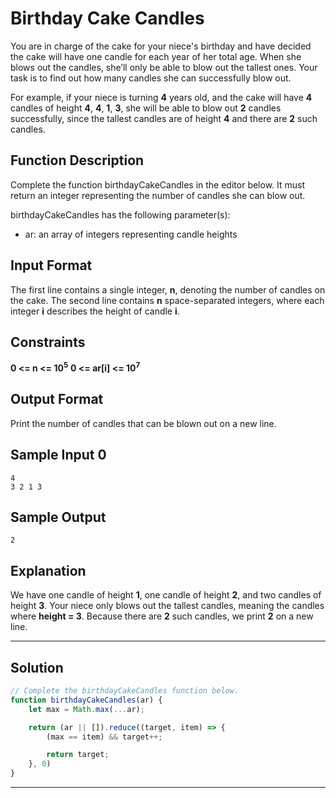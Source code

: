 # Birthday Cake Candles

You are in charge of the cake for your niece's birthday and have decided the cake will have one candle for each year of her total age. When she blows out the candles, she’ll only be able to blow out the tallest ones. Your task is to find out how many candles she can successfully blow out.

For example, if your niece is turning **4** years old, and the cake will have **4** candles of height **4**, **4**, **1**, **3**, she will be able to blow out **2** candles successfully, since the tallest candles are of height **4** and there are **2** such candles.

## Function Description

Complete the function birthdayCakeCandles in the editor below. It must return an integer representing the number of candles she can blow out.

birthdayCakeCandles has the following parameter(s):

- ar: an array of integers representing candle heights

## Input Format

The first line contains a single integer, **n**, denoting the number of candles on the cake. 
The second line contains **n** space-separated integers, where each integer **i** describes the height of candle **i**.

## Constraints 

**0 <= n <= 10<sup>5</sup>**
**0 <= ar[i] <= 10<sup>7</sup>**

## Output Format

Print the number of candles that can be blown out on a new line.

## Sample Input 0

```
4
3 2 1 3
```

## Sample Output

```
2
```

## Explanation


We have one candle of height **1**, one candle of height **2**, and two candles of height **3**. Your niece only blows out the tallest candles, meaning the candles where **height = 3**. Because there are **2** such candles, we print **2** on a new line.

---

## Solution

```javascript
// Complete the birthdayCakeCandles function below.
function birthdayCakeCandles(ar) {
    let max = Math.max(...ar);

    return (ar || []).reduce((target, item) => {
        (max == item) && target++;

        return target;
    }, 0)
}
```

---
